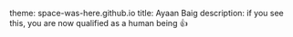 theme: space-was-here.github.io
title: Ayaan Baig
description: if you see this, you are now qualified as a human being 👍
